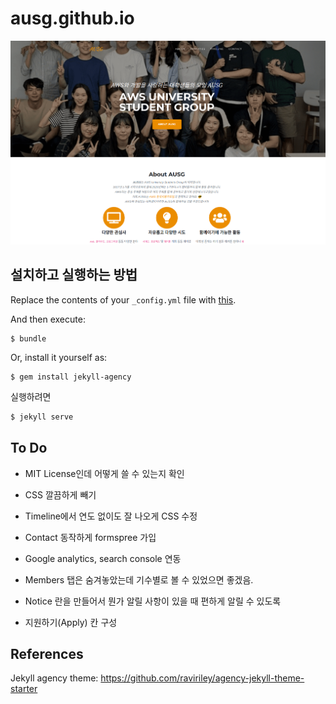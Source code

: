 # ausg.github.io
 ![preview](preview.png)

## 설치하고 실행하는 방법

Replace the contents of your `_config.yml` file with [this](https://github.com/raviriley/agency-jekyll-theme/blob/master/_config.yml).

And then execute:

    $ bundle

Or, install it yourself as:

    $ gem install jekyll-agency
    
실행하려면

```bash
$ jekyll serve
```

## To Do

* MIT License인데 어떻게 쓸 수 있는지 확인

* CSS 깔끔하게 빼기

* Timeline에서 연도 없이도 잘 나오게 CSS 수정

* Contact 동작하게 formspree 가입

* Google analytics, search console 연동

* Members 탭은 숨겨놓았는데 기수별로 볼 수 있었으면 좋겠음.

* Notice 란을 만들어서 뭔가 알릴 사항이 있을 때 편하게 알릴 수 있도록

* 지원하기(Apply) 칸 구성

## References

Jekyll agency theme: https://github.com/raviriley/agency-jekyll-theme-starter